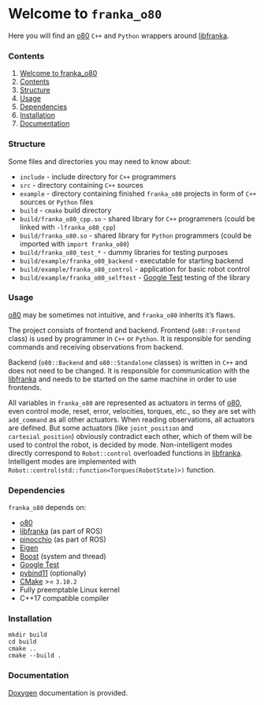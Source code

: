 ﻿# Welcome to `franka_o80`
Here you will find an [o80](https://github.com/intelligent-soft-robots/o80) `C++` and `Python` wrappers around [libfranka](https://github.com/frankaemika/libfranka).

### Contents
1. [Welcome to franka_o80](#welcome-to-franka_o80)
2. [Contents](#contents)
3. [Structure](#structure)
4. [Usage](#usage)
4. [Dependencies](#dependencies)
5. [Installation](#installation)
6. [Documentation](#documentation)

### Structure
Some files and directories you may need to know about:
 - `include` - include directory for `C++` programmers
 - `src` - directory containing `C++` sources
 - `example` - directory containing finished `franka_o80` projects in form of `C++` sources or `Python` files
 - `build` - `cmake` build directory
 - `build/franka_o80_cpp.so` - shared library for `C++` programmers (could be linked with `-lfranka_o80_cpp`)
 - `build/franka_o80.so` - shared library for `Python` programmers (could be imported with `import franka_o80`)
 - `build/franka_o80_test_*` - dummy libraries for testing purposes
 - `build/example/franka_o80_backend` - executable for starting backend
 - `build/example/franka_o80_control` - application for basic robot control
 - `build/example/franka_o80_selftest` - [Google Test](https://github.com/google/googletest) testing of the library

### Usage
[o80](https://github.com/intelligent-soft-robots/o80) may be sometimes not intuitive, and `franka_o80` inherits it’s flaws.

The project consists of frontend and backend. Frontend (`o80::Frontend` class) is used by programmer in `C++` or `Python`. It is responsible for sending commands and receiving observations from backend.

Backend (`o80::Backend` and `o80::Standalone` classes) is written in `C++` and does not need to be changed. It is responsible for communication with the [libfranka](https://github.com/frankaemika/libfranka) and needs to be started on the same machine in order to use frontends.

All variables in `franka_o80` are represented as actuators in terms of [o80](https://github.com/intelligent-soft-robots/o80), even control mode, reset, error, velocities, torques, etc., so they are set with `add_command` as all other actuators. When reading observations, all actuators are defined. But some actuators (like `joint_position` and `cartesial_position`) obviously contradict each other, which of them will be used to control the robot, is decided by mode.  Non-intelligent modes directly correspond to `Robot::control` overloaded functions in [libfranka](https://github.com/frankaemika/libfranka). Intelligent modes are implemented with `Robot::control(std::function<Torques(RobotState)>)` function.

### Dependencies
`franka_o80` depends on:
 - [o80](https://github.com/intelligent-soft-robots/o80)
 - [libfranka](https://github.com/frankaemika/libfranka) (as part of ROS)
 - [pinocchio](https://gepettoweb.laas.fr/doc/stack-of-tasks/pinocchio/master/doxygen-html) (as part of ROS)
 - [Eigen](https://eigen.tuxfamily.org)
 - [Boost](https://www.boost.org) (system and thread)
 - [Google Test](https://github.com/google/googletest)
 - [pybind11](https://github.com/pybind/pybind11) (optionally)
 - [CMake](https://cmake.org) >= `3.10.2`
 - Fully preemptable Linux kernel
 - C++17 compatible compiler

### Installation
```
mkdir build
cd build
cmake ..
cmake --build .
```

### Documentation
[Doxygen](https://www.doxygen.nl) documentation is provided.